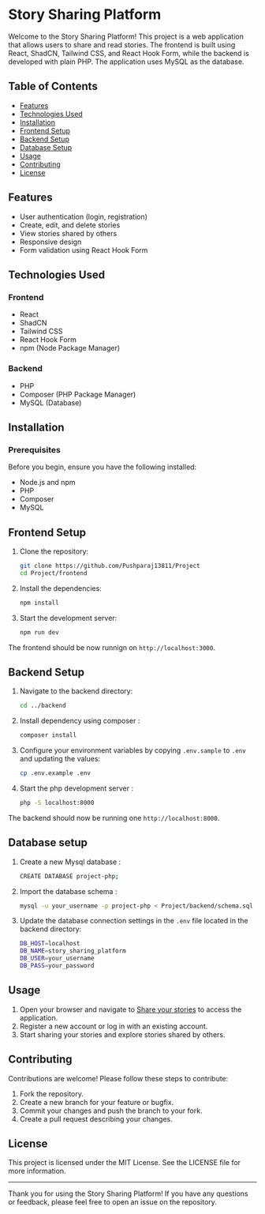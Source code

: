 # Story Sharing Platform

Welcome to the Story Sharing Platform! This project is a web application that allows users to share and read stories. The frontend is built using React, ShadCN, Tailwind CSS, and React Hook Form, while the backend is developed with plain PHP. The application uses MySQL as the database.

## Table of Contents

- [Features](#features)
- [Technologies Used](#technologies-used)
- [Installation](#installation)
- [Frontend Setup](#frontend-setup)
- [Backend Setup](#backend-setup)
- [Database Setup](#database-setup)
- [Usage](#usage)
- [Contributing](#contributing)
- [License](#license)

## Features

- User authentication (login, registration)
- Create, edit, and delete stories
- View stories shared by others
- Responsive design
- Form validation using React Hook Form

## Technologies Used

### Frontend

- React
- ShadCN
- Tailwind CSS
- React Hook Form
- npm (Node Package Manager)

### Backend

- PHP
- Composer (PHP Package Manager)
- MySQL (Database)

## Installation

### Prerequisites

Before you begin, ensure you have the following installed:

- Node.js and npm
- PHP
- Composer
- MySQL

## Frontend Setup

1. Clone the repository:

   ```bash
   git clone https://github.com/Pushparaj13811/Project
   cd Project/frontend
   ```

2. Install the dependencies:

    ```bash
    npm install
    ```

3. Start the development server:

    ```bash
    npm run dev
    ```

The frontend should be now runnign on ` http://localhost:3000 `.

## Backend Setup

1. Navigate to the backend directory:

    ```bash
    cd ../backend
    ```

2. Install dependency using composer : 

    ```bash
    composer install
    ```
3. Configure your environment variables by copying `.env.sample` to `.env` and updating the values:
    ```bash
    cp .env.example .env
    ```
4. Start the php development server : 

    ```bash
    php -S localhost:8000
    ```
The backend should now be running one ` http://localhost:8000 `.

## Database setup

1. Create a new Mysql database : 

    ```bash
    CREATE DATABASE project-php;
    ```

2. Import the database schema :

    ```bash
    mysql -u your_username -p project-php < Project/backend/schema.sql
   ```

3. Update the database connection settings in the `.env` file located in the backend directory:

    ```bash
    DB_HOST=localhost
    DB_NAME=story_sharing_platform
    DB_USER=your_username
    DB_PASS=your_password
    ```
## Usage

1. Open your browser and navigate to [Share your stories](http://localhost:3000 ) to access the application.
2. Register a new account or log in with an existing account.
3. Start sharing your stories and explore stories shared by others.

## Contributing
Contributions are welcome! Please follow these steps to contribute:

1. Fork the repository.
2. Create a new branch for your feature or bugfix.
3. Commit your changes and push the branch to your fork.
4. Create a pull request describing your changes.

## License
This project is licensed under the MIT License. See the LICENSE file for more information.

---

Thank you for using the Story Sharing Platform! If you have any questions or feedback, please feel free to open an issue on the repository.

